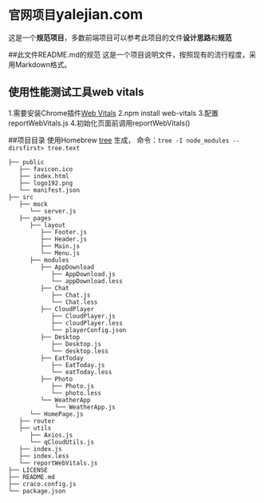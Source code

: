 # `官网项目`yalejian.com
这是一个**规范项目**，多数前端项目可以参考此项目的文件**设计思路**和**规范**

##此文件README.md的规范
这是一个项目说明文件，按照现有的流行程度，采用Markdown格式。

## 使用性能测试工具web vitals
1.需要安装Chrome插件[Web Vitals](https://chrome.google.com/webstore/detail/web-vitals/ahfhijdlegdabablpippeagghigmibma)
2.npm install web-vitals
3.配置reportWebVitals.js
4.初始化页面前调用reportWebVitals()

##项目目录
使用Homebrew [tree](http://mama.indstate.edu/users/ice/tree/tree.1.html) 生成，
命令：`tree -I node_modules --dirsfirst> tree.text`
```
├── public
   ├── favicon.ico
   ├── index.html
   ├── logo192.png
   └── manifest.json
├── src
   ├── mock
      └── server.js
   ├── pages
      ├── layout
         ├── Footer.js
         ├── Header.js
         ├── Main.js
         └── Menu.js
      ├── modules
         ├── AppDownload
            ├── AppDownload.js
            └── appDownload.less
         ├── Chat
            ├── Chat.js
            └── Chat.less
         ├── CloudPlayer
            ├── CloudPlayer.js
            ├── cloudPlayer.less
            └── playerConfig.json
         ├── Desktop
            ├── Desktop.js
            └── desktop.less
         ├── EatToday
            ├── EatToday.js
            └── eatToday.less
         ├── Photo
            ├── Photo.js
            └── photo.less
         └── WeatherApp
             └── WeatherApp.js
      └── HomePage.js
   ├── router
   ├── utils
      ├── Axios.js
      └── qCloudUtils.js
   ├── index.js
   ├── index.less
   └── reportWebVitals.js
├── LICENSE
├── README.md
├── craco.config.js
└── package.json
```